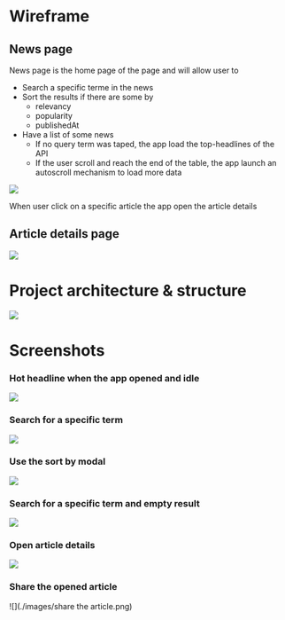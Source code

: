# Wireframe

## News page

News page is the home page of the page and will allow user to

- Search a specific terme in the news
- Sort the results if there are some by
    - relevancy
    - popularity
    - publishedAt
- Have a list of some news
    - If no query term was taped, the app load the top-headlines of the API
    - If the user scroll and reach the end of the table, the app launch an autoscroll mechanism to load more data

![](./images/news_page_wireframe.png)

When user click on a specific article the app open the article details

## Article details page

![](./images/article_details_wireframe.png)

# Project architecture & structure

![](./images/structure.png)

# Screenshots

### Hot headline when the app opened and idle

![](./images/hot_headlines.png)

### Search for a specific term

![](./images/specific_article_search.png)

### Use the sort by modal

![](./images/sortby_modal.png)

### Search for a specific term and empty result

![](./images/empty_result.png)

### Open article details

![](./images/article_details.png)

### Share the opened article

![](./images/share the article.png)

